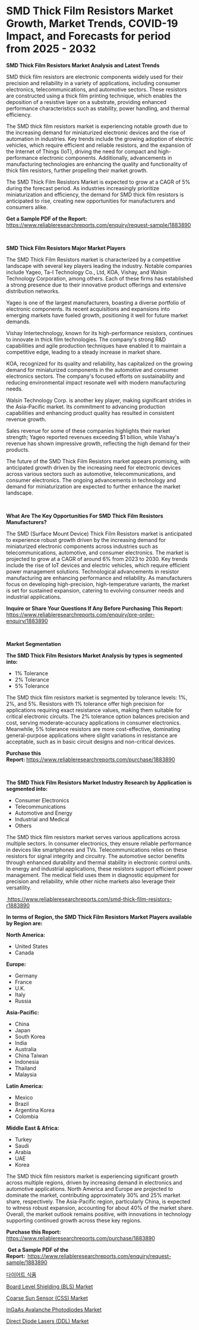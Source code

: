 <p><h1>SMD Thick Film Resistors Market Growth, Market Trends, COVID-19 Impact, and Forecasts for period from 2025 - 2032</h1></p><p><strong>SMD Thick Film Resistors Market Analysis and Latest Trends</strong></p>
<p><p>SMD thick film resistors are electronic components widely used for their precision and reliability in a variety of applications, including consumer electronics, telecommunications, and automotive sectors. These resistors are constructed using a thick film printing technique, which enables the deposition of a resistive layer on a substrate, providing enhanced performance characteristics such as stability, power handling, and thermal efficiency.</p><p>The SMD thick film resistors market is experiencing notable growth due to the increasing demand for miniaturized electronic devices and the rise of automation in industries. Key trends include the growing adoption of electric vehicles, which require efficient and reliable resistors, and the expansion of the Internet of Things (IoT), driving the need for compact and high-performance electronic components. Additionally, advancements in manufacturing technologies are enhancing the quality and functionality of thick film resistors, further propelling their market growth.</p><p>The SMD Thick Film Resistors Market is expected to grow at a CAGR of 5% during the forecast period. As industries increasingly prioritize miniaturization and efficiency, the demand for SMD thick film resistors is anticipated to rise, creating new opportunities for manufacturers and consumers alike.</p></p>
<p><strong>Get a Sample PDF of the Report:&nbsp;</strong> <a href="https://www.reliableresearchreports.com/enquiry/request-sample/1883890?utm_campaign=40&utm_medium=2&utm_source=Github&utm_content=ia&utm_term=07042025&utm_id=smd-thick-film-resistors">https://www.reliableresearchreports.com/enquiry/request-sample/1883890</a></p>
<p>&nbsp;</p>
<p><strong>SMD Thick Film Resistors Major Market Players</strong></p>
<p><p>The SMD Thick Film Resistors market is characterized by a competitive landscape with several key players leading the industry. Notable companies include Yageo, Ta-I Technology Co., Ltd, KOA, Vishay, and Walsin Technology Corporation, among others. Each of these firms has established a strong presence due to their innovative product offerings and extensive distribution networks.</p><p>Yageo is one of the largest manufacturers, boasting a diverse portfolio of electronic components. Its recent acquisitions and expansions into emerging markets have fueled growth, positioning it well for future market demands.</p><p>Vishay Intertechnology, known for its high-performance resistors, continues to innovate in thick film technologies. The company's strong R&D capabilities and agile production techniques have enabled it to maintain a competitive edge, leading to a steady increase in market share.</p><p>KOA, recognized for its quality and reliability, has capitalized on the growing demand for miniaturized components in the automotive and consumer electronics sectors. The company's focused efforts on sustainability and reducing environmental impact resonate well with modern manufacturing needs.</p><p>Walsin Technology Corp. is another key player, making significant strides in the Asia-Pacific market. Its commitment to advancing production capabilities and enhancing product quality has resulted in consistent revenue growth.</p><p>Sales revenue for some of these companies highlights their market strength; Yageo reported revenues exceeding $1 billion, while Vishay's revenue has shown impressive growth, reflecting the high demand for their products.</p><p>The future of the SMD Thick Film Resistors market appears promising, with anticipated growth driven by the increasing need for electronic devices across various sectors such as automotive, telecommunications, and consumer electronics. The ongoing advancements in technology and demand for miniaturization are expected to further enhance the market landscape.</p></p>
<p>&nbsp;</p>
<p><strong>What Are The Key Opportunities For SMD Thick Film Resistors Manufacturers?</strong></p>
<p><p>The SMD (Surface Mount Device) Thick Film Resistors market is anticipated to experience robust growth driven by the increasing demand for miniaturized electronic components across industries such as telecommunications, automotive, and consumer electronics. The market is projected to grow at a CAGR of around 6% from 2023 to 2030. Key trends include the rise of IoT devices and electric vehicles, which require efficient power management solutions. Technological advancements in resistor manufacturing are enhancing performance and reliability. As manufacturers focus on developing high-precision, high-temperature variants, the market is set for sustained expansion, catering to evolving consumer needs and industrial applications.</p></p>
<p><strong>Inquire or Share Your Questions If Any Before Purchasing This Report:</strong> <a href="https://www.reliableresearchreports.com/enquiry/pre-order-enquiry/1883890?utm_campaign=40&utm_medium=2&utm_source=Github&utm_content=ia&utm_term=07042025&utm_id=smd-thick-film-resistors">https://www.reliableresearchreports.com/enquiry/pre-order-enquiry/1883890</a></p>
<p>&nbsp;</p>
<p><strong>Market Segmentation</strong></p>
<p><strong>The SMD Thick Film Resistors Market Analysis by types is segmented into:</strong></p>
<p><ul><li>1% Tolerance</li><li>2% Tolerance</li><li>5% Tolerance</li></ul></p>
<p><p>The SMD thick film resistors market is segmented by tolerance levels: 1%, 2%, and 5%. Resistors with 1% tolerance offer high precision for applications requiring exact resistance values, making them suitable for critical electronic circuits. The 2% tolerance option balances precision and cost, serving moderate-accuracy applications in consumer electronics. Meanwhile, 5% tolerance resistors are more cost-effective, dominating general-purpose applications where slight variations in resistance are acceptable, such as in basic circuit designs and non-critical devices.</p></p>
<p><strong>Purchase this Report:&nbsp;</strong><a href="https://www.reliableresearchreports.com/purchase/1883890?utm_campaign=40&utm_medium=2&utm_source=Github&utm_content=ia&utm_term=07042025&utm_id=smd-thick-film-resistors">https://www.reliableresearchreports.com/purchase/1883890</a></p>
<p>&nbsp;</p>
<p><strong>The SMD Thick Film Resistors Market Industry Research by Application is segmented into:</strong></p>
<p><ul><li>Consumer Electronics</li><li>Telecommunications</li><li>Automotive and Energy</li><li>Industrial and Medical</li><li>Others</li></ul></p>
<p><p>The SMD thick film resistors market serves various applications across multiple sectors. In consumer electronics, they ensure reliable performance in devices like smartphones and TVs. Telecommunications relies on these resistors for signal integrity and circuitry. The automotive sector benefits through enhanced durability and thermal stability in electronic control units. In energy and industrial applications, these resistors support efficient power management. The medical field uses them in diagnostic equipment for precision and reliability, while other niche markets also leverage their versatility.</p></p>
<p><a href="https://www.reliableresearchreports.com/smd-thick-film-resistors-r1883890?utm_campaign=40&utm_medium=2&utm_source=Github&utm_content=ia&utm_term=07042025&utm_id=smd-thick-film-resistors">&nbsp;https://www.reliableresearchreports.com/smd-thick-film-resistors-r1883890</a></p>
<p><strong>In terms of Region, the SMD Thick Film Resistors Market Players available by Region are:</strong></p>
<p>
    <p> <strong> North America: </strong>
        <ul>
            <li>United States</li>
            <li>Canada</li>
        </ul>
        </p> 
    <p> <strong> Europe: </strong>
        <ul>
            <li>Germany</li>
            <li>France</li>
            <li>U.K.</li>
            <li>Italy</li>
            <li>Russia</li>
        </ul>
        </p> 
    <p> <strong> Asia-Pacific: </strong>
        <ul>
            <li>China</li>
            <li>Japan</li>
            <li>South Korea</li>
            <li>India</li>
            <li>Australia</li>
            <li>China Taiwan</li>
            <li>Indonesia</li>
            <li>Thailand</li>
            <li>Malaysia</li>
        </ul>
        </p> 
    <p> <strong> Latin America: </strong>
        <ul>
            <li>Mexico</li>
            <li>Brazil</li>
            <li>Argentina Korea</li>
            <li>Colombia</li>
        </ul>
        </p> 
    <p> <strong> Middle East & Africa: </strong>
        <ul>
            <li>Turkey</li>
            <li>Saudi</li>
            <li>Arabia</li>
            <li>UAE</li>
            <li>Korea</li>
        </ul>
    </p>
    </p>
<p><p>The SMD thick film resistors market is experiencing significant growth across multiple regions, driven by increasing demand in electronics and automotive applications. North America and Europe are projected to dominate the market, contributing approximately 30% and 25% market share, respectively. The Asia-Pacific region, particularly China, is expected to witness robust expansion, accounting for about 40% of the market share. Overall, the market outlook remains positive, with innovations in technology supporting continued growth across these key regions.</p></p>
<p><strong>Purchase this Report: </strong><a href="https://www.reliableresearchreports.com/purchase/1883890?utm_campaign=40&utm_medium=2&utm_source=Github&utm_content=ia&utm_term=07042025&utm_id=smd-thick-film-resistors">https://www.reliableresearchreports.com/purchase/1883890</a></p>
<p>&nbsp;<strong>Get a Sample PDF of the Report:&nbsp;&nbsp;</strong><a href="https://www.reliableresearchreports.com/enquiry/request-sample/1883890?utm_campaign=40&utm_medium=2&utm_source=Github&utm_content=ia&utm_term=07042025&utm_id=smd-thick-film-resistors">https://www.reliableresearchreports.com/enquiry/request-sample/1883890</a></p>
<p><strong></strong></p>
<p><p><a href="https://github.com/sougarounis/Market-Research-Report-List-7/blob/main/388426152930.md?utm_campaign=40&utm_medium=2&utm_source=Github&utm_content=ia&utm_term=07042025&utm_id=smd-thick-film-resistors">다이어트 식품</a></p><p><a href="https://github.com/botocniveda/Market-Research-Report-List-1/blob/main/board-level-shielding-bls-market.md?utm_campaign=40&utm_medium=2&utm_source=Github&utm_content=ia&utm_term=07042025&utm_id=smd-thick-film-resistors">Board Level Shielding (BLS) Market</a></p><p><a href="https://github.com/obajimlaweh59/Market-Research-Report-List-1/blob/main/coarse-sun-sensor-css-market.md?utm_campaign=40&utm_medium=2&utm_source=Github&utm_content=ia&utm_term=07042025&utm_id=smd-thick-film-resistors">Coarse Sun Sensor (CSS) Market</a></p><p><a href="https://github.com/cordaysamaya/Market-Research-Report-List-1/blob/main/ingaas-avalanche-photodiodes-market.md?utm_campaign=40&utm_medium=2&utm_source=Github&utm_content=ia&utm_term=07042025&utm_id=smd-thick-film-resistors">InGaAs Avalanche Photodiodes Market</a></p><p><a href="https://github.com/muoioconzej8/Market-Research-Report-List-1/blob/main/direct-diode-lasers-ddl-market.md?utm_campaign=40&utm_medium=2&utm_source=Github&utm_content=ia&utm_term=07042025&utm_id=smd-thick-film-resistors">Direct Diode Lasers (DDL) Market</a></p></p>